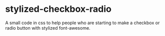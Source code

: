 stylized-checkbox-radio
=======================

A small code in css to help people who are starting to make a checkbox or radio button with stylized font-awesome.
